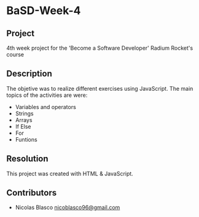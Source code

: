 # BaSD-Week-4

## Project

4th week project for the 'Become a Software Developer' Radium Rocket's course

## Description 

The objetive was to realize different exercises using JavaScript. 
The main topics of the activities are were:
- Variables and operators
- Strings
- Arrays
- If Else
- For
- Funtions 

## Resolution 

This project was created with HTML & JavaScript. 

## Contributors

- Nicolas Blasco <nicoblasco96@gmail.com>
